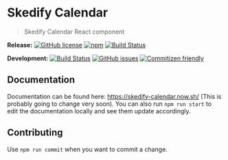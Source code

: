 # Skedify Calendar

> Skedify Calendar React component

**Release:**
[![GitHub license](https://img.shields.io/badge/license-MIT-blue.svg)](https://raw.githubusercontent.com/skedify/skedify-calendar/develop/LICENSE)
[![npm](https://img.shields.io/npm/v/skedify-calendar.svg)](https://www.npmjs.com/package/skedify-calendar)
[![Build Status](https://travis-ci.org/skedify/skedify-calendar.svg?branch=master)](https://travis-ci.org/skedify/skedify-calendar)

**Development:**
[![Build Status](https://travis-ci.org/skedify/skedify-calendar.svg?branch=develop)](https://travis-ci.org/skedify/skedify-calendar)
[![GitHub issues](https://img.shields.io/github/issues/skedify/skedify-calendar.svg)](https://github.com/skedify/skedify-calendar/issues)
[![Commitizen friendly](https://img.shields.io/badge/commitizen-friendly-brightgreen.svg)](http://commitizen.github.io/cz-cli/)

## Documentation

Documentation can be found here: https://skedify-calendar.now.sh/ (This is probably going to change very soon).
You can also run `npm run start` to edit the documentation locally and see them update accordingly.

## Contributing

Use `npm run commit` when you want to commit a change.
